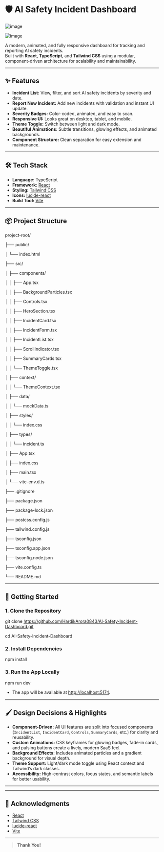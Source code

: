 # 🛡️ AI Safety Incident Dashboard


![image](https://github.com/user-attachments/assets/c8484e74-dfc8-4c6c-8ed6-3bc7cd823c0d)


![image](https://github.com/user-attachments/assets/af9dea8c-0e57-41a5-8b09-4adad63c4ef5)

A modern, animated, and fully responsive dashboard for tracking and reporting AI safety incidents.  
Built with **React**, **TypeScript**, and **Tailwind CSS** using a modular, component-driven architecture for scalability and maintainability.

---

## ✨ Features

- **Incident List:** View, filter, and sort AI safety incidents by severity and date.
- **Report New Incident:** Add new incidents with validation and instant UI update.
- **Severity Badges:** Color-coded, animated, and easy to scan.
- **Responsive UI:** Looks great on desktop, tablet, and mobile.
- **Theme Toggle:** Switch between light and dark mode.
- **Beautiful Animations:** Subtle transitions, glowing effects, and animated backgrounds.
- **Component Structure:** Clean separation for easy extension and maintenance.

---

## 🛠️ Tech Stack

- **Language:** TypeScript
- **Framework:** [React](https://react.dev/)
- **Styling:** [Tailwind CSS](https://tailwindcss.com/)
- **Icons:** [lucide-react](https://lucide.dev/)
- **Build Tool:** [Vite](https://vitejs.dev/)

---

## 📦 Project Structure

project-root/

├── public/

│ └── index.html

├── src/

│ ├── components/

│ │ ├── App.tsx

│ │ ├── BackgroundParticles.tsx

│ │ ├── Controls.tsx

│ │ ├── HeroSection.tsx

│ │ ├── IncidentCard.tsx

│ │ ├── IncidentForm.tsx

│ │ ├── IncidentList.tsx

│ │ ├── ScrollIndicator.tsx

│ │ ├── SummaryCards.tsx

│ │ └── ThemeToggle.tsx

│ ├── context/

│ │ └── ThemeContext.tsx

│ ├── data/

│ │ └── mockData.ts

│ ├── styles/

│ │ └── index.css

│ ├── types/

│ │ └── incident.ts

│ ├── App.tsx

│ ├── index.css

│ ├── main.tsx

│ └── vite-env.d.ts

├── .gitignore

├── package.json

├── package-lock.json

├── postcss.config.js

├── tailwind.config.js

├── tsconfig.json

├── tsconfig.app.json

├── tsconfig.node.json

├── vite.config.ts

└── README.md


---

## 🚀 Getting Started

### 1. **Clone the Repository**

git clone https://github.com/HardikArora0843/AI-Safety-Incident-Dashboard.git

cd AI-Safety-Incident-Dashboard

### 2. **Install Dependencies**

npm install


### 3. **Run the App Locally**

npm run dev

- The app will be available at [http://localhost:5174](http://localhost:5174).

---

## 🖌️ Design Decisions & Highlights

- **Component-Driven:** All UI features are split into focused components (`IncidentList`, `IncidentCard`, `Controls`, `SummaryCards`, etc.) for clarity and reusability.
- **Custom Animations:** CSS keyframes for glowing badges, fade-in cards, and pulsing buttons create a lively, modern SaaS feel.
- **Background Effects:** Includes animated particles and a gradient background for visual depth.
- **Theme Support:** Light/dark mode toggle using React context and Tailwind’s dark classes.
- **Accessibility:** High-contrast colors, focus states, and semantic labels for better usability.

---

---

## 🙌 Acknowledgments

- [React](https://react.dev/)
- [Tailwind CSS](https://tailwindcss.com/)
- [lucide-react](https://lucide.dev/)
- [Vite](https://vitejs.dev/)

---

> **Thank You!**
